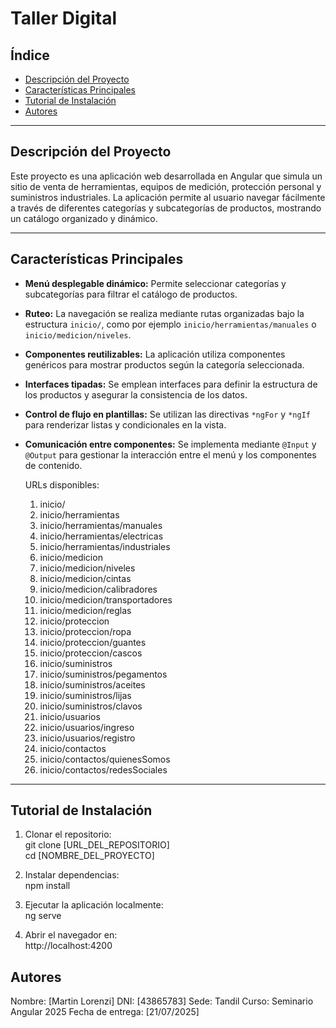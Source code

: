 # Taller Digital

## Índice

- [Descripción del Proyecto](#descripción-del-proyecto)
- [Características Principales](#características-principales)
- [Tutorial de Instalación](#tutorial-de-instalación)
- [Autores](#autores)

---

## Descripción del Proyecto

Este proyecto es una aplicación web desarrollada en Angular que simula un sitio de venta de herramientas, equipos de medición, protección personal y suministros industriales. La aplicación permite al usuario navegar fácilmente a través de diferentes categorías y subcategorías de productos, mostrando un catálogo organizado y dinámico.

---

## Características Principales

- **Menú desplegable dinámico:** Permite seleccionar categorías y subcategorías para filtrar el catálogo de productos.
- **Ruteo:** La navegación se realiza mediante rutas organizadas bajo la estructura `inicio/`, como por ejemplo `inicio/herramientas/manuales` o `inicio/medicion/niveles`.
- **Componentes reutilizables:** La aplicación utiliza componentes genéricos para mostrar productos según la categoría seleccionada.
- **Interfaces tipadas:** Se emplean interfaces para definir la estructura de los productos y asegurar la consistencia de los datos.
- **Control de flujo en plantillas:** Se utilizan las directivas `*ngFor` y `*ngIf` para renderizar listas y condicionales en la vista.
- **Comunicación entre componentes:** Se implementa mediante `@Input` y `@Output` para gestionar la interacción entre el menú y los componentes de contenido.

  URLs disponibles:
  1. inicio/
  2. inicio/herramientas
  3. inicio/herramientas/manuales
  4. inicio/herramientas/electricas
  5. inicio/herramientas/industriales
  6. inicio/medicion
  7. inicio/medicion/niveles
  8. inicio/medicion/cintas
  9. inicio/medicion/calibradores
  10. inicio/medicion/transportadores
  11. inicio/medicion/reglas
  12. inicio/proteccion
  13. inicio/proteccion/ropa
  14. inicio/proteccion/guantes
  15. inicio/proteccion/cascos
  16. inicio/suministros
  17. inicio/suministros/pegamentos
  18. inicio/suministros/aceites
  19. inicio/suministros/lijas
  20. inicio/suministros/clavos
  21. inicio/usuarios
  22. inicio/usuarios/ingreso
  23. inicio/usuarios/registro
  24. inicio/contactos
  25. inicio/contactos/quienesSomos
  26. inicio/contactos/redesSociales

---

## Tutorial de Instalación

1. Clonar el repositorio:  
   git clone [URL_DEL_REPOSITORIO]  
   cd [NOMBRE_DEL_PROYECTO]

2. Instalar dependencias:  
   npm install

3. Ejecutar la aplicación localmente:  
   ng serve

4. Abrir el navegador en:  
   http://localhost:4200

## Autores

Nombre: [Martin Lorenzi]
DNI: [43865783]
Sede: Tandil
Curso: Seminario Angular 2025
Fecha de entrega: [21/07/2025]
